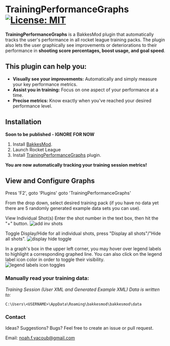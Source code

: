 # TrainingPerformanceGraphs [![License: MIT](https://img.shields.io/badge/License-MIT-green.svg)](https://opensource.org/licenses/MIT)

**TrainingPerformanceGraphs** is a BakkesMod plugin that automatically tracks the user's performance in all rocket league training packs. The plugin also lets the user graphically see improvements or deteriorations to their performance in **shooting score percentages, boost usage, and goal speed**. 

## This plugin can help you:
- **Visually see your improvements:** Automatically and simply measure your key performance metrics.
- **Assist you in training:** Focus on one aspect of your performance at a time.
- **Precise metrics:** Know exactly when you've reached your desired performance level.


## Installation
**Soon to be published - IGNORE FOR NOW**
1. Install [BakkesMod](https://www.bakkesmod.com/download.php).
1. Launch Rocket League
1. Install [TrainingPerformanceGraphs](https://bakkesplugins.com) plugin.

**You are now automatically tracking your training session metrics!**

## View and Configure Graphs
Press 'F2', goto 'Plugins' goto 'TrainingPerformanceGraphs'

From the drop down, select desired training pack (if you have no data yet there are 5 randomly generated example data sets you can use).

View Individual Shot(s) Enter the shot number in the text box, then hit the "+" button.
![add inv shots](https://github.com/user-attachments/assets/cbbfb11d-6cdb-4cd9-9116-753425c40337)

Toggle Display/Hide for all individual shots, press "Display all shots"/"Hide all shots".
![display hide toggle](https://github.com/user-attachments/assets/e4c097af-e463-47fc-95d3-740cfa9f3a4a)

In a graph's box in the upper left corner, you may hover over legend labels to highlight a corresponding graphed line. You can also click on the legend label icon color in order to toggle their visibility.
![legend labels icon toggles](https://github.com/user-attachments/assets/906eb3e8-cf46-4b44-a4f1-a0739190b169)

### Manually read your training data:
*Training Session (User XML and Generated Example XML) Data is written to:*

    C:\Users\<USERNAME>\AppData\Roaming\bakkesmod\bakkesmod\data

### Contact
Ideas? Suggestions? Bugs?
Feel free to create an issue or pull request.

Email: noah.f.yacoub@gmail.com
